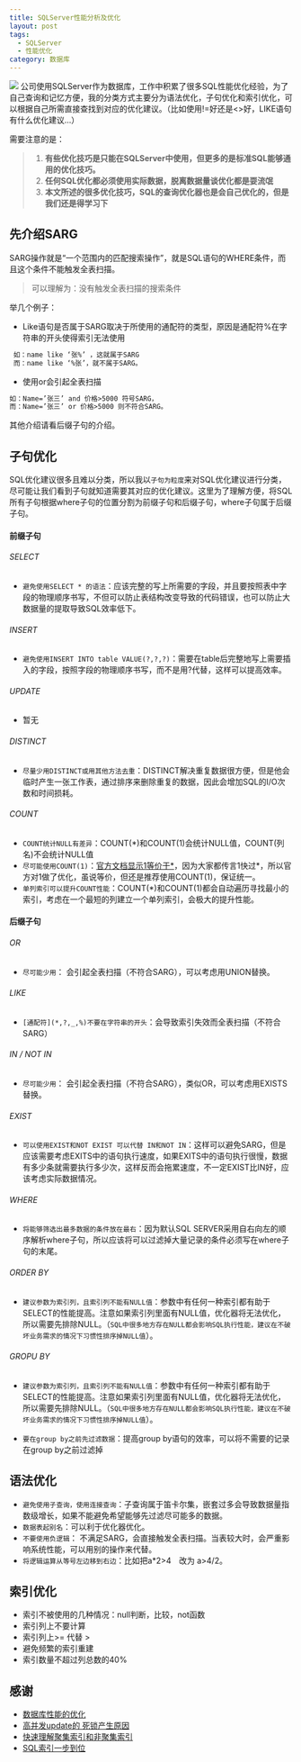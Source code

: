 ```yaml
---
title: SQLServer性能分析及优化
layout: post
tags:
  - SQLServer
  - 性能优化
category: 数据库
---
```

[![](http://7xkmea.com1.z0.glb.clouddn.com/githubio/SQLServer%E6%80%A7%E8%83%BD%E5%88%86%E6%9E%90%E5%8F%8A%E4%BC%98%E5%8C%96-1.jpg)](http://7xkmea.com1.z0.glb.clouddn.com/githubio/SQLServer%E6%80%A7%E8%83%BD%E5%88%86%E6%9E%90%E5%8F%8A%E4%BC%98%E5%8C%96-1.jpg)
公司使用SQLServer作为数据库，工作中积累了很多SQL性能优化经验，为了自己查询和记忆方便，我的分类方式主要分为语法优化，子句优化和索引优化，可以根据自己所需直接查找到对应的优化建议。（比如使用!=好还是<>好，LIKE语句有什么优化建议...）

需要注意的是：

> 1. **有些优化技巧是只能在SQLServer中使用，但更多的是标准SQL能够通用的优化技巧。**
> 2. **任何SQL优化都必须使用实际数据，脱离数据量谈优化都是耍流氓**
> 3. **本文所述的很多优化技巧，SQL的查询优化器也是会自己优化的，但是我们还是得学习下**

## 先介绍SARG
SARG操作就是“一个范围内的匹配搜索操作”，就是SQL语句的WHERE条件，而且这个条件不能触发全表扫描。

> 可以理解为：没有触发全表扫描的搜索条件

举几个例子：

* Like语句是否属于SARG取决于所使用的通配符的类型，原因是通配符%在字符串的开头使得索引无法使用
```xml
 如：name like ‘张%’ ，这就属于SARG
 而：name like ‘%张’，就不属于SARG。
```

* 使用or会引起全表扫描
```xml
如：Name=’张三’ and 价格>5000 符号SARG，
而：Name=’张三’ or 价格>5000 则不符合SARG。
```

其他介绍请看后缀子句的介绍。


## 子句优化

SQL优化建议很多且难以分类，所以我以`子句为粒度`来对SQL优化建议进行分类，尽可能让我们看到子句就知道需要其对应的优化建议。这里为了理解方便，将SQL所有子句根据where子句的位置分割为前缀子句和后缀子句，where子句属于后缀子句。

#### 前缀子句

###### SELECT

* `避免使用SELECT * 的语法`：应该完整的写上所需要的字段，并且要按照表中字段的物理顺序书写，不但可以防止表结构改变导致的代码错误，也可以防止大数据量的提取导致SQL效率低下。

###### INSERT

* `避免使用INSERT INTO table VALUE(?,?,?)`：需要在table后完整地写上需要插入的字段，按照字段的物理顺序书写，而不是用?代替，这样可以提高效率。

###### UPDATE

* 暂无

###### DISTINCT

* `尽量少用DISTINCT或用其他方法去重`：DISTINCT解决重复数据很方便，但是他会临时产生一张工作表，通过排序来删除重复的数据，因此会增加SQL的I/O次数和时间损耗。

###### COUNT

* `COUNT统计NULL有差异`：COUNT(\*)和COUNT(1)会统计NULL值，COUNT(列名)不会统计NULL值
* `尽可能使用COUNT(1)`：[官方文档显示1等价于\*](https://stackoverflow.com/questions/1221559/count-vs-count1?answertab=active#tab-top)，因为大家都传言1快过\*，所以官方对1做了优化，虽说等价，但还是推荐使用COUNT(1)，保证统一。
* `单列索引可以提升COUNT性能`：COUNT(\*)和COUNT(1)都会自动遍历寻找最小的索引，考虑在一个最短的列建立一个单列索引，会极大的提升性能。

#### 后缀子句


###### OR

* `尽可能少用`： 会引起全表扫描（不符合SARG），可以考虑用UNION替换。

###### LIKE

* `[通配符](*,?,_,%)不要在字符串的开头`：会导致索引失效而全表扫描（不符合SARG）

###### IN / NOT IN

* `尽可能少用`： 会引起全表扫描（不符合SARG），类似OR，可以考虑用EXISTS替换。

###### EXIST

* `可以使用EXIST和NOT EXIST 可以代替 IN和NOT IN`：这样可以避免SARG，但是应该需要考虑EXITS中的语句执行速度，如果EXITS中的语句执行很慢，数据有多少条就需要执行多少次，这样反而会拖累速度，不一定EXIST比IN好，应该考虑实际数据情况。

###### WHERE

* `将能够筛选出最多数据的条件放在最右`：因为默认SQL SERVER采用自右向左的顺序解析where子句，所以应该将可以过滤掉大量记录的条件必须写在where子句的末尾。

###### ORDER BY

* `建议参数为索引列，且索引列不能有NULL值`：参数中有任何一种索引都有助于SELECT的性能提高。注意如果索引列里面有NULL值，优化器将无法优化，所以需要先排除NULL。（`SQL中很多地方存在NULL都会影响SQL执行性能，建议在不破坏业务需求的情况下习惯性排序掉NULL值`）。

###### GROPU BY

* `建议参数为索引列，且索引列不能有NULL值`：参数中有任何一种索引都有助于SELECT的性能提高。注意如果索引列里面有NULL值，优化器将无法优化，所以需要先排除NULL。（`SQL中很多地方存在NULL都会影响SQL执行性能，建议在不破坏业务需求的情况下习惯性排序掉NULL值`）。

* `要在group by之前先过滤数据`：提高group by语句的效率，可以将不需要的记录在group by之前过滤掉

## 语法优化

* `避免使用子查询，使用连接查询`：子查询属于笛卡尔集，嵌套过多会导致数据量指数级增长，如果不能避免希望能够先过滤尽可能多的数据。
* `数据表起别名`：可以利于优化器优化。
* `不要使用负逻辑`： 不满足SARG，会直接触发全表扫描。当表较大时，会严重影响系统性能，可以用别的操作来代替。
* `将逻辑运算从等号左边移到右边`：比如把a*2>4　改为 a>4/2。


## 索引优化

* 索引不被使用的几种情况：null判断，比较，not函数
* 索引列上不要计算
* 索引列上>= 代替 >
* 避免频繁的索引重建
* 索引数量不超过列总数的40%

## 感谢
- [数据库性能的优化](http://www.cnblogs.com/sunyuhuan/p/7227982.html "数据库性能的优化")
- [高并发update的 死锁产生原因](http://blog.csdn.net/zc474235918/article/details/50547250 "高并发update的 死锁产生原因")
- [快速理解聚集索引和非聚集索引](http://blog.csdn.net/zc474235918/article/details/50580639 "快速理解聚集索引和非聚集索引")
- [SQL索引一步到位](http://www.cnblogs.com/AK2012/archive/2013/01/04/2844283.html "SQL索引一步到位")
